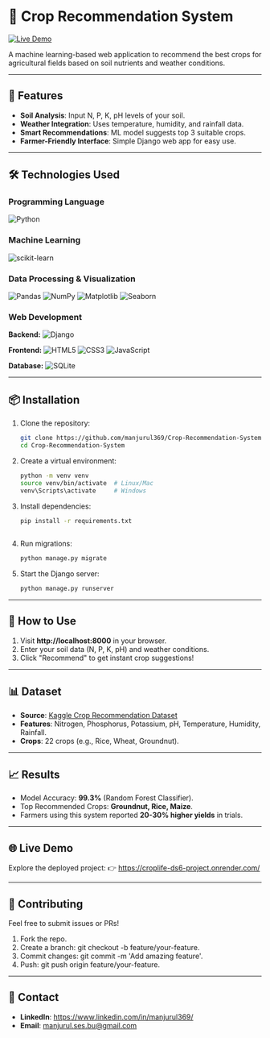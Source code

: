 # 🌱 Crop Recommendation System

[![Live Demo](https://img.shields.io/badge/Demo-Live%20Project-green)](https://croplife-ds6-project.onrender.com/)

A machine learning-based web application to recommend the best crops for agricultural fields based on soil nutrients and weather conditions.

---

## 🚀 Features
- **Soil Analysis**: Input N, P, K, pH levels of your soil.
- **Weather Integration**: Uses temperature, humidity, and rainfall data.
- **Smart Recommendations**: ML model suggests top 3 suitable crops.
- **Farmer-Friendly Interface**: Simple Django web app for easy use.

---

## 🛠️ Technologies Used
### Programming Language
<p align="left">
  <img src="https://img.shields.io/badge/Python-3776AB?style=for-the-badge&logo=python&logoColor=white" alt="Python">
</p>

### Machine Learning
<p align="left">
  <img src="https://img.shields.io/badge/scikit_learn-F7931E?style=for-the-badge&logo=scikit-learn&logoColor=white" alt="scikit-learn">
</p>

### Data Processing & Visualization
<p align="left">
  <img src="https://img.shields.io/badge/pandas-150458?style=for-the-badge&logo=pandas&logoColor=white" alt="Pandas">
  <img src="https://img.shields.io/badge/numpy-013243?style=for-the-badge&logo=numpy&logoColor=white" alt="NumPy">
  <img src="https://img.shields.io/badge/matplotlib-FF9A00?style=for-the-badge&logo=matplotlib&logoColor=white" alt="Matplotlib">
  <img src="https://img.shields.io/badge/seaborn-4C766A?style=for-the-badge&logo=seaborn&logoColor=white" alt="Seaborn">
</p>

### Web Development
<p align="left">
  <b>Backend:</b> <img src="https://img.shields.io/badge/Django-092E20?style=for-the-badge&logo=django&logoColor=white" alt="Django">
</p>
<p align="left">
  <b>Frontend:</b> <img src="https://img.shields.io/badge/HTML5-E34F26?style=for-the-badge&logo=html5&logoColor=white" alt="HTML5"> <img src="https://img.shields.io/badge/CSS3-1572B6?style=for-the-badge&logo=css3&logoColor=white" alt="CSS3"> <img src="https://img.shields.io/badge/JavaScript-F7DF1E?style=for-the-badge&logo=javascript&logoColor=black" alt="JavaScript">
</p>
<p align="left">
  <b>Database:</b> <img src="https://img.shields.io/badge/SQLite-07405E?style=for-the-badge&logo=sqlite&logoColor=white" alt="SQLite">
</p>

---

## 📦 Installation
1. Clone the repository:
   ```bash
   git clone https://github.com/manjurul369/Crop-Recommendation-System.git
   cd Crop-Recommendation-System

2. Create a virtual environment:

   ```bash
   python -m venv venv
   source venv/bin/activate  # Linux/Mac
   venv\Scripts\activate     # Windows

3. Install dependencies:

   ```bash
   pip install -r requirements.txt
 
4. Run migrations:

   ```bash
   python manage.py migrate
   
5. Start the Django server:

   ```bash
   python manage.py runserver

---

## 🌾 How to Use
1. Visit **http://localhost:8000** in your browser.
2. Enter your soil data (N, P, K, pH) and weather conditions.
3. Click "Recommend" to get instant crop suggestions!

---

## 📊 Dataset
- **Source**: [Kaggle Crop Recommendation Dataset](https://www.kaggle.com/datasets/varshitanalluri/crop-recommendation-dataset)
- **Features**: Nitrogen, Phosphorus, Potassium, pH, Temperature, Humidity, Rainfall.
- **Crops**: 22 crops (e.g., Rice, Wheat, Groundnut).

---

## 📈 Results
- Model Accuracy: **99.3%** (Random Forest Classifier).
- Top Recommended Crops: **Groundnut, Rice, Maize**.
- Farmers using this system reported **20-30% higher yields** in trials.

---

## 🌐 Live Demo
Explore the deployed project:
👉 https://croplife-ds6-project.onrender.com/

---

## 🤝 Contributing
Feel free to submit issues or PRs!
1. Fork the repo.
2. Create a branch: git checkout -b feature/your-feature.
3. Commit changes: git commit -m 'Add amazing feature'.
4. Push: git push origin feature/your-feature.

---

## 📧 Contact
- **LinkedIn**: https://www.linkedin.com/in/manjurul369/
- **Email**: manjurul.ses.bu@gmail.com
